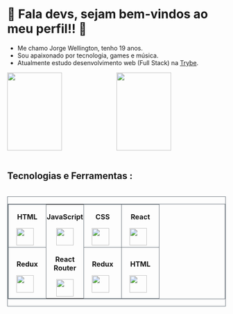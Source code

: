 # 👾 Fala devs, sejam bem-vindos ao meu perfil!! 👾

- Me chamo Jorge Wellington, tenho 19 anos.
- Sou apaixonado por tecnologia, games e música.
- Atualmente estudo desenvolvimento web (Full Stack) na <a href='https://www.betrybe.com/?utm_term=trybe&utm_campaign=*%5BSearch%5D+Brand_BRA&utm_source=adwords&utm_medium=ppc&hsa_acc=1466424558&hsa_cam=12085736593&hsa_grp=146119280611&hsa_ad=617838452283&hsa_src=g&hsa_tgt=kwd-372340162995&hsa_kw=trybe&hsa_mt=e&hsa_net=adwords&hsa_ver=3&gclid=Cj0KCQiAtICdBhCLARIsALUBFcE5USDFDXta9Qe6w--26TgBicSXnmb92cH77FXJKAktkAjX24iiva8aApLfEALw_wcB'>Trybe</a>.

<div style="display: flex; justify-content: center; width: 100%;">
<img height="180em" width="50%" src="https://github-readme-stats.vercel.app/api?username=Cozmu&show_icons=true&theme=midnight-purple"/>
<img height="180em" width="50%" src="https://github-readme-stats.vercel.app/api/top-langs/?username=Cozmu&layout=compact&theme=midnight-purple"/>
</div>

</br>

## Tecnologias e Ferramentas :

</br>

<main style="border: 1px solid #6c757d; display:flex; justify-content: center;">
  <table style="border: 1px solid #6c757d;">
    <tbody>
      <tr>
        <td style="border: 1px solid #6c757d;" width="70px">
          <p style="text-align: center;"><b>HTML</p>
          <img width="40px" style="margin-left: 10px;" src="https://cdn.jsdelivr.net/gh/devicons/devicon/icons/html5/html5-original.svg" />
        </td>
        <td style="display: flex; justify-content: center; align-items: center; flex-direction: column;" width="70px">
          <p style="text-align: center;"><b>JavaScript</p>
          <img width="40px" src="https://cdn.jsdelivr.net/gh/devicons/devicon/icons/javascript/javascript-original.svg" />
        </td>
        <td style="border: 1px solid #6c757d;" width="70px">
          <p style="text-align: center;"><b>CSS</p>
          <img width="40px" style="margin-left: 10px;" src="https://cdn.jsdelivr.net/gh/devicons/devicon/icons/css3/css3-original.svg" />
        </td>
        <td style="border: 1px solid #6c757d;" width="70px">
          <p style="text-align: center;"><b>React</p>
          <img width="40px" style="margin-left: 10px;" src="https://cdn.jsdelivr.net/gh/devicons/devicon/icons/react/react-original.svg" />
        </td>
      </tr>
      <tr>
         <td style="border: 1px solid #6c757d;" width="70px">
          <p style="text-align: center;"><b>Redux</p>
          <img width="40px" style="margin-left: 10px;" src="https://cdn.jsdelivr.net/gh/devicons/devicon/icons/redux/redux-original.svg" />
        </td>
        <td style=" display: flex; justify-content: space-between; align-items: center; flex-direction: column;" width="70px">
          <p style="text-align: center;"><b>React Router</p>
          <img width="40px" src="https://reactrouter.com/_brand/react-router-mark-color.png" />
        </td>
        <td style="border: 1px solid #6c757d;" width="70px">
          <p style="text-align: center;"><b>Redux</p>
          <img width="40px" style="margin-left: 10px;" src="https://cdn.jsdelivr.net/gh/devicons/devicon/icons/redux/redux-original.svg" />
        </td>
        <td style="border: 1px solid #6c757d;" width="70px">
          <p style="text-align: center;"><b>HTML</p>
          <img width="40px" style="margin-left: 10px;" src="https://cdn.jsdelivr.net/gh/devicons/devicon/icons/html5/html5-original.svg" />
        </td>
      </tr>
    </tbody>
  </table>
</main>

          




